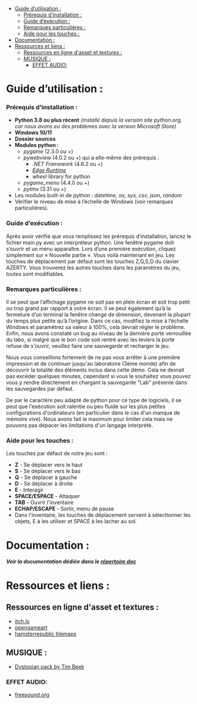 - [Guide d’utilisation :](#guide-dutilisation-)
    - [Prérequis d’installation :](#prérequis-dinstallation-)
    - [Guide d’exécution :](#guide-dexécution-)
    - [Remarques particulières :](#remarques-particulières-)
    - [Aide pour les touches :](#aide-pour-les-touches-)
- [Documentation :](#documentation-)
- [Ressources et liens :](#ressources-et-liens-)
  - [Ressources en ligne d'asset et textures :](#ressources-en-ligne-dasset-et-textures-)
  - [MUSIQUE :](#musique-)
    - [EFFET AUDIO:](#effet-audio)


# Guide d’utilisation : 
### Prérequis d’installation :
- **Python 3.8 ou plus récent** *(installé depuis la version site python.org, car nous avons eu des problèmes avec la version Microsoft Store)*
- **Windows 10/11**
- **Dossier sources** 
- **Modules python :**
  - *pygame* (2.3.0 ou +) 
  - *pywebview* (4.0.2 ou +) qui a elle-même des prérequis :
    - *.NET Framework* (4.6.2 ou +)
    - [*Edge Runtime*](https://developer.microsoft.com/en-us/microsoft-edge/webview2/)
    - *wheel* library for python
  - *pygame\_menu* (4.4.0 ou +)
  - *pytmx* (3.31 ou +)
- Les modules built-in de python : *datetime, os, sys, csv, json, random*
- Vérifier le niveau de mise à l’échelle de Windows (voir remarques particulières).

### Guide d’exécution :
Après avoir vérifié que vous remplissez les prérequis d’installation, lancez le fichier main.py avec un interpréteur python. Une fenêtre pygame doit s’ouvrir et un menu apparaître. Lors d’une première exécution, cliquez simplement sur « Nouvelle partie ». Vous voilà maintenant en jeu. Les touches de déplacement par défaut sont les touches Z,Q,S,D du clavier AZERTY. Vous trouverez les autres touches dans les paramètres du jeu, toutes sont modifiables.

### Remarques particulières :
Il se peut que l’affichage pygame ne soit pas en plein écran et soit trop petit ou trop grand par rapport à votre écran. Il se peut également qu’à la fermeture d’un terminal la fenêtre change de dimension, devenant la plupart du temps plus petite qu’à l’origine. Dans ce cas, modifiez la mise à l’échelle Windows et paramétrez sa valeur à 100%, cela devrait régler le problème. Enfin, nous avons constaté un bug au niveau de la dernière porte verrouillée du labo, si malgré que le bon code soit rentré avec les leviers la porte refuse de s'ouvrir, veuillez faire une sauvegarde et recharger le jeu.

Nous vous conseillons fortement de ne pas vous arrêter à une première impression et de continuer jusqu'au laboratoire (3ème monde) afin de découvrir la totalité des éléments inclus dans cette démo. Cela ne devrait pas excéder quelques minutes, cependant si vous le souhaitez vous pouvez vous y rendre directement en chargant la sauvegarde "Lab" présente dans les sauvegardes par défaut.

De par le caractère peu adapté de python pour ce type de logiciels, il se peut que l'exécution soit ralentie ou peu fluide sur les plus petites configurations d'ordinateurs (en particulier dans le cas d'un manque de mémoire vive). Nous avons fait le maximum pour limiter cela mais ne pouvons pas dépacer les limitations d'un langage interprété. 

### Aide pour les touches :
Les touches par défaut de notre jeu sont :
* **Z** - Se déplacer vers le haut
* **S** - Se déplacer vers le bas
* **Q** - Se déplacer à gauche
* **D** - Se déplacer à droite
* **E** - Interagir
* **SPACE/ESPACE** - Attaquer
* **TAB** - Ouvrir l'inventaire
* **ECHAP/ESCAPE** - Sortir, menu de pause
* Dans l'inventaire, les touches de déplacement servent à sélectionner les objets, E à les utiliser et SPACE à les lacher au sol.

# Documentation : 

***Voir la documentation dédiée dans le [répertoire doc](doc)***

# Ressources et liens :
## Ressources en ligne d'asset et textures :
- [itch.io](https://itch.io/c/133871/tiled-resources) 
- [opengameart](https://opengameart.org/)
- [hamsterrepublic tilemaps](https://rpg.hamsterrepublic.com/ohrrpgce/Free_Tilemaps)
## MUSIQUE :
- [Dystopian pack by Tim Beek](https://timbeek.itch.io/dystopian)
### EFFET AUDIO:
- [freesound.org](freesound.org)
